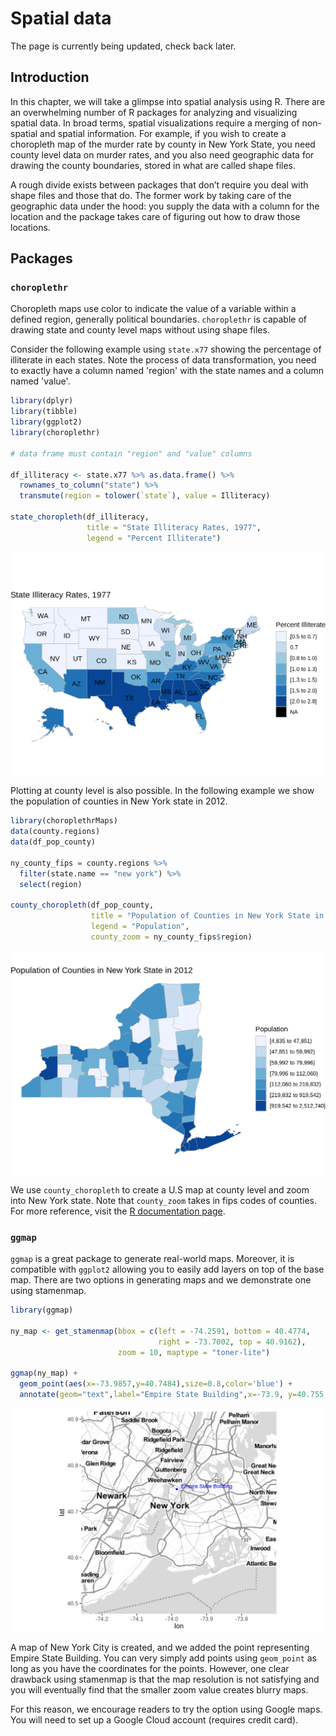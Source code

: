 # Spatial data

The page is currently being updated, check back later.

## Introduction 
In this chapter, we will take a glimpse into spatial analysis using R. There are an overwhelming number of R packages for analyzing and visualizing spatial data. In broad terms, spatial visualizations require a merging of non-spatial and spatial information. For example, if you wish to create a choropleth map of the murder rate by county in New York State, you need county level data on murder rates, and you also need geographic data for drawing the county boundaries, stored in what are called shape files. 

A rough divide exists between packages that don’t require you deal with shape files and those that do. The former work by taking care of the geographic data under the hood: you supply the data with a column for the location and the package takes care of figuring out how to draw those locations. 


## Packages

### `choroplethr`

Choropleth maps use color to indicate the value of a variable within a defined region, generally political boundaries. `choroplethr` is capable of drawing state and county level maps without using shape files.

Consider the following example using `state.x77` showing the percentage of illiterate in each states. Note the process of data transformation, you need to exactly have a column named 'region' with the state names and a column named 'value'.


```r
library(dplyr)
library(tibble)
library(ggplot2)
library(choroplethr)

# data frame must contain "region" and "value" columns

df_illiteracy <- state.x77 %>% as.data.frame() %>% 
  rownames_to_column("state") %>% 
  transmute(region = tolower(`state`), value = Illiteracy)

state_choropleth(df_illiteracy,
                 title = "State Illiteracy Rates, 1977",
                 legend = "Percent Illiterate")
```

<img src="spatial_files/figure-html/unnamed-chunk-1-1.png" width="672" style="display: block; margin: auto;" />

Plotting at county level is also possible. In the following example we show the population of counties in New York state in 2012.


```r
library(choroplethrMaps)
data(county.regions)
data(df_pop_county) 

ny_county_fips = county.regions %>%
  filter(state.name == "new york") %>%
  select(region)

county_choropleth(df_pop_county, 
                  title = "Population of Counties in New York State in 2012",
                  legend = "Population",
                  county_zoom = ny_county_fips$region)
```

<img src="spatial_files/figure-html/unnamed-chunk-2-1.png" width="672" style="display: block; margin: auto;" />

We use `county_choropleth` to create a U.S map at county level and zoom into New York state. Note that `county_zoom` takes in fips codes of counties. For more reference, visit the [R documentation page](https://www.rdocumentation.org/packages/choroplethr/versions/3.7.0).


### `ggmap`

`ggmap` is a great package to generate real-world maps. Moreover, it is compatible with `ggplot2` allowing you to easily add layers on top of the base map. There are two options in generating maps and we demonstrate one using stamenmap.


```r
library(ggmap)

ny_map <- get_stamenmap(bbox = c(left = -74.2591, bottom = 40.4774, 
                                 right = -73.7002, top = 40.9162),
                        zoom = 10, maptype = "toner-lite")

ggmap(ny_map) +
  geom_point(aes(x=-73.9857,y=40.7484),size=0.8,color='blue') +
  annotate(geom="text",label="Empire State Building",x=-73.9, y=40.755,color='blue',size=3)
```

<img src="spatial_files/figure-html/unnamed-chunk-3-1.png" width="672" style="display: block; margin: auto;" />

A map of New York City is created, and we added the point representing Empire State Building. You can very simply add points using `geom_point` as long as you have the coordinates for the points. However, one clear drawback using stamenmap is that the map resolution is not satisfying and you will eventually find that the smaller zoom value creates blurry maps.

For this reason, we encourage readers to try the option using Google maps. You will need to set up a Google Cloud account (requires credit card).

